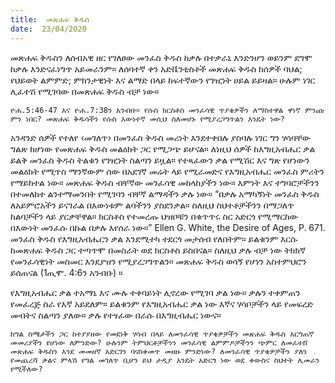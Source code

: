 ```yaml
---
title:  መጽሐፍ ቅዱስ
date:  23/04/2020
---
```


መጽሐፍ ቅዱስን ለሰብአዊ ዘር የገለፀው መንፈስ ቅዱስ ከቃሉ በተቃራኒ እንድንሆን ወይንም ደግሞ ከቃሉ እንድናፈነግጥ አይመራንም። ለሰባተኛ ቀን አድቬንቲስቶች መጽሐፍ ቅዱስ ከሰዎች ባህል; የህይወት ልምምድ; ምክንታዊነት እና ልማድ በላይ ከፍተኛውን የገዢነት ሀይል ይይዛል። ሁሉም ነገር ሊፈተሽ የሚገባው በመጽሐፍ ቅዱስ ብቻ ነው።

`ዮሐ.5:46-47 እና ዮሐ.7:38ን አንብቡ። የሱስ ክርስቶስ መንፈሳዊ ጥያቄዎችን ለማስተዋል ዋነኛ ምንጩ ምን ነበር? መጽሐፍ ቅዱሳችን የሱስ እውነተኛ መሲህ ስለመሆኑ የሚያረጋግጥልን እንዴት ነው?`

አንዳንድ ሰዎች የተለየ ‹መገለጥ› በመንፈስ ቅዱስ መሪነት እንደተቀበሉ ያስባሉ ነገር ግን ሃሳባቸው ግልጽ ከሆነው የመጽሐፍ ቅዱስ መልዕክት ጋር የሚጋጭ ይሆናል። ለነዚህ       ሰዎች ከእግዚአብሔር ቃል ይልቅ መንፈስ ቅዱስ ትልቁን የገዢነት ስልጣን ይዟል። የተጻፈውን ቃል የሚሽር እና ግጽ የሆነውን መልዕክት የሚጥስ ማንኛውም ሰው በአደገኛ መሬት ላይ የሚራመድና የእግዚአብሔር መንፈስ ምሪትን የማይከተል ነው። መጽሐፍ ቅዱስ ብቸኛው መንፈሳዊ መከላከያችን ነው። እምነት እና ተግባሮቻችንን በተመለከተ ልንተማመንበት የሚገባን ብቸኛ ልማዳችን ቃሉ ነው። “በቃሉ አማካኝነት መንፈስ ቅዱስ ለአይምሮአችን ይናገራል በእውነቱም ልባችንን ያስደንቃል። ስለዚህ ስህተቶቻችንን በማጋለጥ ከልባቻችን ላይ ያርቃቸዋል። ክርስቶስ የተመረጡ ህዝቦቹን በቁጥጥሩ ስር አድርጎ የሚማርከው በእውነት መንፈሱ በኩል በቃሉ እየሰራ ነው።” Ellen G. White, the Desire of Ages, P. 671. መንፈስ ቅዱስ የእግዚአብሔርን ቃል እንደሚተካ ተደርጎ መታሰብ የለበትም። ይልቁንም እርሱ ከመጽሐፍ ቅዱስ ጋር ተጣጥሞ በመስራት ወደ ክርስቶስ ይስበናል። ስለዚህ ቃሉ ብቻ ነው ትክክኛ የመንፈሳዊነት መስመር እንደያዝን የሚያረጋግጥልን። መጽሐፍ ቅዱስ ወሳኝ የሆነን አስተምህሮን ይሰጠናል (1ጢሞ. 4:6ን አንብቡ) ።

የእግዚአብሔር ቃል ተአማኒ እና ሙሉ ተቀባይነት ሊኖረው የሚገባ ቃል ነው። ቃሉን ተቀምጠን የመፈረጅ ስራ የእኛ አይደለም። ይልቁንም የእግዚአብሔር ቃል ነው እኛና ሃሳቦቻችን ላይ የመፍረድ መብትና ስልጣን ያለው። ቃሉ የተፃፈው በራሱ በእግዚብሔር ነውና።

`ከግል ስሜታችን ጋር ከተያያዘው የመደነቅ ሃሳብ በላይ ለመንፈሳዊ ጥያቄዎቻችን መጽሐፍ ቅዱስ እርግጠኛ መመሪያችን የሆነው ለምንድው? ሁሉንም ትምህርቶቻችንን መንፈሳዊ ልምምዶቻችንን ጭምር ለመፈተሸ መጽሐፍ ቅዱስን እንደ መመዘኛ አድርገን ባናስቀመጥ መዘዙ ምንድነው? ለመንፈሳዊ ጥያቄዎቻችን ያለን የመጨረሻ ቃልና ምላሽ የግል መገለጥ ቢሆን ይህ ታዲያ እንዴት አድርጎ ነው ወደ ቀውስና ስህተት ሊመራን የሚችለው?`